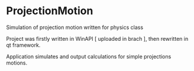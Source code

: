# ProjectionMotion
Simulation of projection motion written for physics class

Project was firstly written in WinAPI [ uploaded in brach ], then rewritten in qt framework.

Application simulates and output calculations for simple projections motions.
